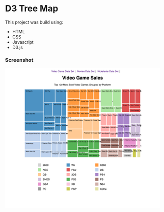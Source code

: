 # D3 Tree Map
This project was build using:
 - HTML
 - CSS
 - Javascript
 - D3.js

### Screenshot
![](./screenshot.png)
